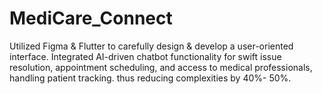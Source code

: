 # MediCare_Connect
Utilized Figma &amp; Flutter to carefully design &amp; develop a user-oriented interface. Integrated AI-driven chatbot functionality for swift issue resolution, appointment scheduling, and access to medical  professionals, handling patient tracking. thus reducing complexities by 40%- 50%.
